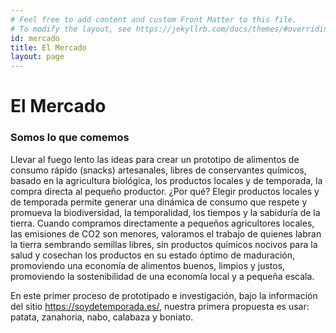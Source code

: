 ```yaml
---
# Feel free to add content and custom Front Matter to this file.
# To modify the layout, see https://jekyllrb.com/docs/themes/#overriding-theme-defaults
id: mercado
title: El Mercado
layout: page
---
```


# El Mercado

### Somos lo que comemos

Llevar al fuego lento las ideas para crear un prototipo de alimentos de consumo rápido (snacks) artesanales, libres de conservantes químicos, basado en la agricultura biológica, los productos locales y de temporada, la compra directa al pequeño productor.
¿Por qué?
Elegir productos locales y de temporada permite generar una dinámica de consumo que respete y promueva la biodiversidad, la temporalidad, los tiempos y la sabiduría de la tierra. Cuando compramos directamente a pequeños agricultores locales, las emisiones de CO2 son menores, valoramos el trabajo de quienes labran la tierra sembrando semillas libres, sin productos químicos nocivos para la salud y cosechan los productos en su estado óptimo de maduración, promoviendo una economía de alimentos buenos, limpios y justos, promoviendo la sostenibilidad de una economía local y a pequeña escala.

En este primer proceso de prototipado e investigación, bajo la información del sitio https://soydetemporada.es/, nuestra primera propuesta es usar: patata, zanahoria, nabo, calabaza y boniato.
